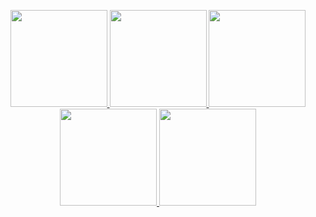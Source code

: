 <p align="center">
  
  <a href = 'https://discordapp.com/users/589900887212949522'>
  <img width="155" src="https://cdn.discordapp.com/attachments/997331275704705053/997334192218185769/discord.png" margin = "10%">
    
  <a href = 'mailto:lxRbckl@protonmail.com'>
  <img width="155" src="https://cdn.discordapp.com/attachments/997331275704705053/997334257917771836/protonmail.png">

  <a href = 'https://github.com/ala2q6'>
  <img width="155" src="https://cdn.discordapp.com/attachments/997331275704705053/997334224027787284/github.png">

  <a href = 'http://lxrbckl.com'>
  <img width="155" src="https://cdn.discordapp.com/attachments/997331275704705053/997334177454243890/blog.png">
    
  <a href = 'https://www.linkedin.com/in/alexander-arbuckle-857146243/'>
  <img width="155" src="https://cdn.discordapp.com/attachments/997331275704705053/997334281049358426/linkedin.png">
  
</p>
